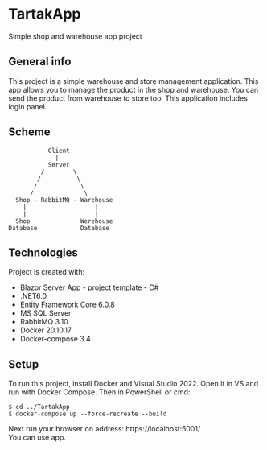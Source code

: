 # TartakApp
Simple shop and warehouse app project



## General info
This project is a simple warehouse and store management application.
This app allows you to manage the product in the shop and warehouse. You can send the product from warehouse to store too.
This application includes login panel.

## Scheme
```
           Client
             |
           Server
         /        \
        /          \
       /            \
      /              \
  Shop - RabbitMQ - Warehouse
    |                   |
    |                   |
  Shop              Werehouse
Database            Database
```
 
## Technologies
Project is created with:
* Blazor Server App - project template - C#
* .NET6.0
* Entity Framework Core 6.0.8
* MS SQL Server
* RabbitMQ 3.10
* Docker 20.10.17
* Docker-compose 3.4 
	
## Setup
To run this project, install Docker and Visual Studio 2022. Open it in VS and run with Docker Compose.
Then in PowerShell or cmd:
```
$ cd ../TartakApp
$ docker-compose up --force-recreate --build
```
Next run your browser on address: https://localhost:5001/  
You can use app.
